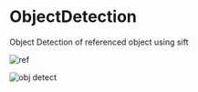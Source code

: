 # ObjectDetection
Object Detection of referenced object using sift

![ref](https://github.com/Seraph-Fast/ObjectDetection/assets/75688011/4386ea16-7261-4641-b006-9d1c8c6c3054)


![obj detect](https://github.com/Seraph-Fast/ObjectDetection/assets/75688011/20d24c96-4818-4ce7-8487-ede8acab3a4d)
